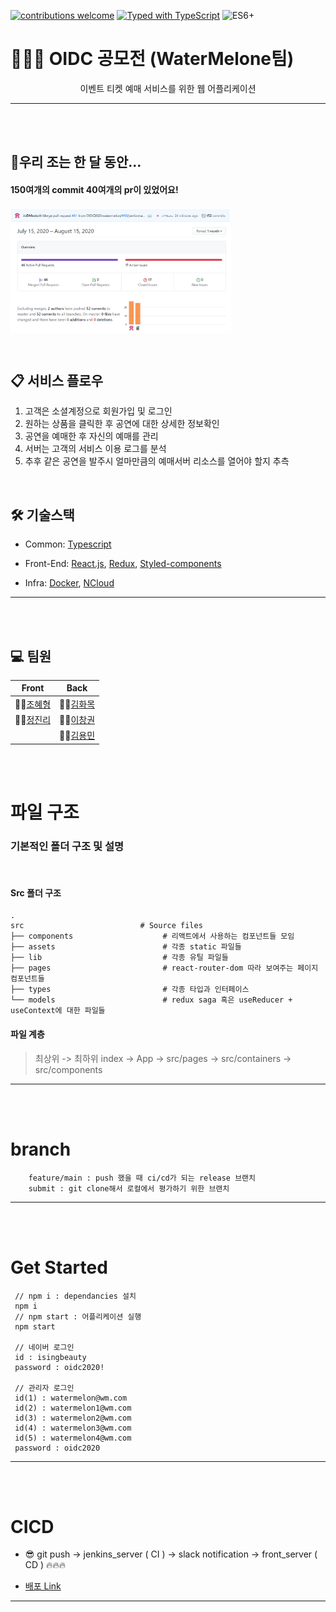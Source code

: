 [![contributions welcome](https://img.shields.io/badge/contributions-welcome-brightgreen.svg?style=flat)](https://github.com/dwyl/esta/issues)
[![Typed with TypeScript](https://badgen.net/badge/icon/Typed?icon=typescript&label&labelColor=555555&color=blue)](https://github.com/microsoft/TypeScript) <img src="https://camo.githubusercontent.com/567e52200713e0f0c05a5238d91e1d096292b338/68747470733a2f2f696d672e736869656c64732e696f2f62616467652f65732d362b2d627269676874677265656e2e737667" width="45" title="ES6+">

# 👨‍👧‍👧 OIDC 공모전 (WaterMelone팀)

<div align="center"> 
이벤트 티켓 예매 서비스를 위한 웹 어플리케이션
</div>

---

\
\
[]()

## 🔖우리 조는 한 달 동안...

#### 150여개의 **commit** 40여개의 **pr**이 있었어요!

<div align="center" style="display:flex;">
	<img src="./readmeImg/commit.PNG" width="70%"/>
</div>

<div align="center" style="display:flex;">
	<img src="./readmeImg/branchissue.PNG" width="70%"/>
</div>

\
[]()

## 📋 서비스 플로우

1. 고객은 소셜계정으로 회원가입 및 로그인
2. 원하는 상품을 클릭한 후 공연에 대한 상세한 정보확인
3. 공연을 예매한 후 자신의 예매를 관리
4. 서버는 고객의 서비스 이용 로그를 분석
5. 추후 같은 공연을 발주시 얼마만큼의 예매서버 리소스를 열어야 할지 추측

\
[]()

## 🛠 기술스택

- Common: [Typescript](https://www.typescriptlang.org/)

- Front-End: [React.js](https://ko.reactjs.org/), [Redux](https://redux.js.org/), [Styled-components](https://styled-components.com/)

- Infra: [Docker](https://www.docker.com/), [NCloud](https://www.ncloud.com/)

---

\
\
[]()

## 💻 팀원

| **Front**                                  | **Back**                                   |
| ------------------------------------------ | ------------------------------------------ |
| 👨‍💻[조혜형](https://github.com/JoDMsoluth)  | 👩‍💻[김화목](https://github.com/hwamoc)      |
| 👩‍💻[정진리](https://github.com/JinleeJeong) | 👩‍💻[이창권](https://github.com/changgunyee) |
|                                            | 👨‍💻[김용민](https://github.com/ymink716)    |

\
\
[]()

# 파일 구조

### 기본적인 폴더 구조 및 설명

<br>

#### Src 폴더 구조

    .
    src                   		 # Source files
    ├── components                    # 리액트에서 사용하는 컴포넌트들 모임
    ├── assets                        # 각종 static 파일들
    ├── lib                           # 각종 유틸 파일들
    ├── pages                         # react-router-dom 따라 보여주는 페이지 컴포넌트들
    ├── types                         # 각종 타입과 인터페이스
    └── models                        # redux saga 혹은 useReducer + useContext에 대한 파일들

#### 파일 계층

> 최상위 -> 최하위
> index -> App -> src/pages -> src/containers -> src/components

---

\
\
[]()

# branch

```
	feature/main : push 했을 때 ci/cd가 되는 release 브랜치
	submit : git clone해서 로컬에서 평가하기 위한 브랜치
```

---

\
\
[]()

# Get Started
```javavscript
 // npm i : dependancies 설치
 npm i 
 // npm start : 어플리케이션 실행
 npm start
 
 // 네이버 로그인
 id : isingbeauty
 password : oidc2020!
 
 // 관리자 로그인
 id(1) : watermelon@wm.com
 id(2) : watermelon1@wm.com
 id(3) : watermelon2@wm.com
 id(4) : watermelon3@wm.com
 id(5) : watermelon4@wm.com
 password : oidc2020
```

---

\
\
[]()

# CICD

- 😎 git push -> jenkins_server ( CI ) -> slack notification -> front_server ( CD ) :fire::fire::fire:

- [배포 Link](http://101.101.218.225/)

---
